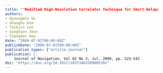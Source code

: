 ```yaml
---
title: ""Modified High-Resolution Correlator Technique for Short-Delayed Multipath Mitigation""
authors:
- Hyoungmin So
- Ghangho Kim
- Taikjin Lee
- Sanghoon Jeon
- Changdon Kee
date: "2009-07-01T00:00:00Z"
publishDate: "2009-07-01T00:00:00Z"
publication_types: ["article-journal"]
publication: |-
    Journal of Navigation, Vol 62 No 3, Jul. 2009, pp. 523-542
doi: "https://doi.org/10.1017/s037346330900530x"
---
```

